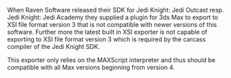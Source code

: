 When Raven Software released their SDK for Jedi Knight: Jedi Outcast resp. Jedi Knight: Jedi Academy they supplied a plugin for 3ds Max to export to XSI file format version 3 that is not compatible with newer versions of this software. Further more the latest built in XSI exporter is not capable of exporting to XSI file format version 3 which is required by the carcass compiler of the Jedi Knight SDK.

This exporter only relies on the MAXScript interpreter and thus should be compatible with all Max versions beginning from version 4.